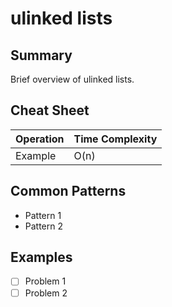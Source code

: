 # ulinked lists

## Summary

Brief overview of ulinked lists.

## Cheat Sheet

| Operation | Time Complexity |
| --------- | --------------- |
| Example   | O(n)            |

## Common Patterns

- Pattern 1
- Pattern 2

## Examples

- [ ] Problem 1
- [ ] Problem 2
